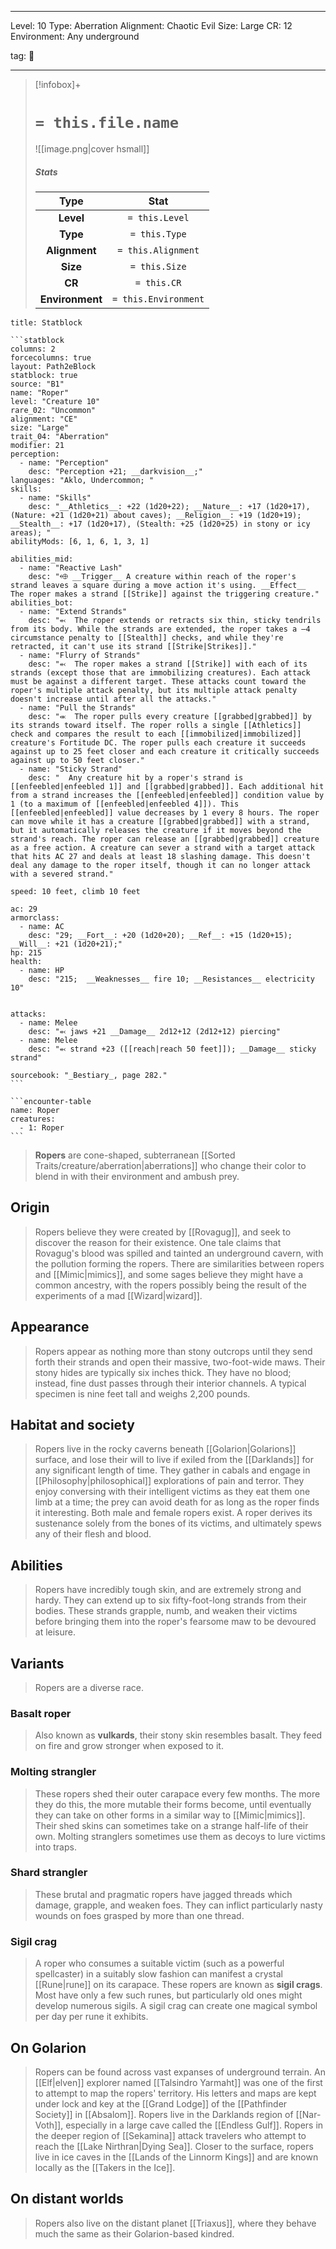 
---


Level: 10
Type: Aberration
Alignment: Chaotic Evil
Size: Large
CR: 12
Environment: Any underground


tag: 👹

---

> [!infobox]+
> #  `= this.file.name`
> ![[image.png|cover hsmall]]
> ##### Stats
> Type | Stat |
> :---:|:---:|
> **Level** | `= this.Level` |
> **Type** | `= this.Type` |
> **Alignment** | `= this.Alignment` |
> **Size** | `= this.Size` |
> **CR** | `= this.CR` |
> **Environment** | `= this.Environment` |




````ad-info
title: Statblock

```statblock
columns: 2
forcecolumns: true
layout: Path2eBlock
statblock: true
source: "B1"
name: "Roper"
level: "Creature 10"
rare_02: "Uncommon"
alignment: "CE"
size: "Large"
trait_04: "Aberration"
modifier: 21
perception:
  - name: "Perception"
    desc: "Perception +21; __darkvision__;"
languages: "Aklo, Undercommon; "
skills:
  - name: "Skills"
    desc: "__Athletics__: +22 (1d20+22); __Nature__: +17 (1d20+17), (Nature: +21 (1d20+21) about caves); __Religion__: +19 (1d20+19); __Stealth__: +17 (1d20+17), (Stealth: +25 (1d20+25) in stony or icy areas); "
abilityMods: [6, 1, 6, 1, 3, 1]

abilities_mid:
  - name: "Reactive Lash"
    desc: "⬲ __Trigger__ A creature within reach of the roper's strand leaves a square during a move action it's using. __Effect__  The roper makes a strand [[Strike]] against the triggering creature."
abilities_bot:
  - name: "Extend Strands"
    desc: "⬻  The roper extends or retracts six thin, sticky tendrils from its body. While the strands are extended, the roper takes a –4 circumstance penalty to [[Stealth]] checks, and while they're retracted, it can't use its strand [[Strike|Strikes]]."
  - name: "Flurry of Strands"
    desc: "⬻  The roper makes a strand [[Strike]] with each of its strands (except those that are immobilizing creatures). Each attack must be against a different target. These attacks count toward the roper's multiple attack penalty, but its multiple attack penalty doesn't increase until after all the attacks."
  - name: "Pull the Strands"
    desc: "⬺  The roper pulls every creature [[grabbed|grabbed]] by its strands toward itself. The roper rolls a single [[Athletics]] check and compares the result to each [[immobilized|immobilized]] creature's Fortitude DC. The roper pulls each creature it succeeds against up to 25 feet closer and each creature it critically succeeds against up to 50 feet closer."
  - name: "Sticky Strand"
    desc: "  Any creature hit by a roper's strand is [[enfeebled|enfeebled 1]] and [[grabbed|grabbed]]. Each additional hit from a strand increases the [[enfeebled|enfeebled]] condition value by 1 (to a maximum of [[enfeebled|enfeebled 4]]). This [[enfeebled|enfeebled]] value decreases by 1 every 8 hours. The roper can move while it has a creature [[grabbed|grabbed]] with a strand, but it automatically releases the creature if it moves beyond the strand's reach. The roper can release an [[grabbed|grabbed]] creature as a free action. A creature can sever a strand with a target attack that hits AC 27 and deals at least 18 slashing damage. This doesn't deal any damage to the roper itself, though it can no longer attack with a severed strand."

speed: 10 feet, climb 10 feet

ac: 29
armorclass:
  - name: AC
    desc: "29; __Fort__: +20 (1d20+20); __Ref__: +15 (1d20+15); __Will__: +21 (1d20+21);"
hp: 215
health:
  - name: HP
    desc: "215;  __Weaknesses__ fire 10; __Resistances__ electricity 10"


attacks:
  - name: Melee
    desc: "⬻ jaws +21 __Damage__ 2d12+12 (2d12+12) piercing"
  - name: Melee
    desc: "⬻ strand +23 ([[reach|reach 50 feet]]); __Damage__ sticky strand"

sourcebook: "_Bestiary_, page 282."
```

```encounter-table
name: Roper
creatures:
  - 1: Roper
```

````



> **Ropers** are cone-shaped, subterranean [[Sorted Traits/creature/aberration|aberrations]] who change their color to blend in with their environment and ambush prey.



## Origin

> Ropers believe they were created by [[Rovagug]], and seek to discover the reason for their existence. One tale claims that Rovagug's blood was spilled and tainted an underground cavern, with the pollution forming the ropers.
> There are similarities between ropers and [[Mimic|mimics]], and some sages believe they might have a common ancestry, with the ropers possibly being the result of the experiments of a mad [[Wizard|wizard]].


## Appearance

> Ropers appear as nothing more than stony outcrops until they send forth their strands and open their massive, two-foot-wide maws. Their stony hides are typically six inches thick. They have no blood; instead, fine dust passes through their interior channels.
> A typical specimen is nine feet tall and weighs 2,200 pounds.


## Habitat and society

> Ropers live in the rocky caverns beneath [[Golarion|Golarions]] surface, and lose their will to live if exiled from the [[Darklands]] for any significant length of time.
> They gather in cabals and engage in [[Philosophy|philosophical]] explorations of pain and terror. They enjoy conversing with their intelligent victims as they eat them one limb at a time; the prey can avoid death for as long as the roper finds it interesting.
> Both male and female ropers exist.
> A roper derives its sustenance solely from the bones of its victims, and ultimately spews any of their flesh and blood.


## Abilities

> Ropers have incredibly tough skin, and are extremely strong and hardy. They can extend up to six fifty-foot-long strands from their bodies. These strands grapple, numb, and weaken their victims before bringing them into the roper's fearsome maw to be devoured at leisure.


## Variants

> Ropers are a diverse race.


### Basalt roper

> Also known as **vulkards**, their stony skin resembles basalt. They feed on fire and grow stronger when exposed to it.


### Molting strangler

> These ropers shed their outer carapace every few months. The more they do this, the more mutable their forms become, until eventually they can take on other forms in a similar way to [[Mimic|mimics]].
> Their shed skins can sometimes take on a strange half-life of their own. Molting stranglers sometimes use them as decoys to lure victims into traps.


### Shard strangler

> These brutal and pragmatic ropers have jagged threads which damage, grapple, and weaken foes. They can inflict particularly nasty wounds on foes grasped by more than one thread.


### Sigil crag

> A roper who consumes a suitable victim (such as a powerful spellcaster) in a suitably slow fashion can manifest a crystal [[Rune|rune]] on its carapace. These ropers are known as **sigil crags**. Most have only a few such runes, but particularly old ones might develop numerous sigils. A sigil crag can create one magical symbol per day per rune it exhibits.


## On Golarion

> Ropers can be found across vast expanses of underground terrain. An [[Elf|elven]] explorer named [[Talsindro Yarmaht]] was one of the first to attempt to map the ropers' territory. His letters and maps are kept under lock and key at the [[Grand Lodge]] of the [[Pathfinder Society]] in [[Absalom]].
> Ropers live in the Darklands region of [[Nar-Voth]], especially in a large cave called the [[Endless Gulf]]. Ropers in the deeper region of [[Sekamina]] attack travelers who attempt to reach the [[Lake Nirthran|Dying Sea]].
> Closer to the surface, ropers live in ice caves in the [[Lands of the Linnorm Kings]] and are known locally as the [[Takers in the Ice]].


## On distant worlds

> Ropers also live on the distant planet [[Triaxus]], where they behave much the same as their Golarion-based kindred.









